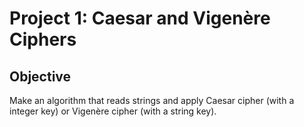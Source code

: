 # Project 1: Caesar and Vigenère Ciphers

## Objective
Make an algorithm that reads strings and apply Caesar cipher (with a integer key) or Vigenère cipher (with a string key).